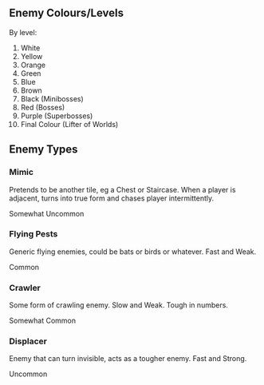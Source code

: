 ## Enemy Colours/Levels ##

By level:
  1. White
  1. Yellow
  1. Orange
  1. Green
  1. Blue
  1. Brown
  1. Black (Minibosses)
  1. Red (Bosses)
  1. Purple (Superbosses)
  1. Final Colour (Lifter of Worlds)

## Enemy Types ##

### Mimic ###
Pretends to be another tile, eg a Chest or Staircase. When a player is adjacent, turns into true form and chases player intermittently.

Somewhat Uncommon

### Flying Pests ###
Generic flying enemies, could be bats or birds or whatever.
Fast and Weak.

Common

### Crawler ###
Some form of crawling enemy.
Slow and Weak. Tough in numbers.

Somewhat Common

### Displacer ###
Enemy that can turn invisible, acts as a tougher enemy.
Fast and Strong.

Uncommon